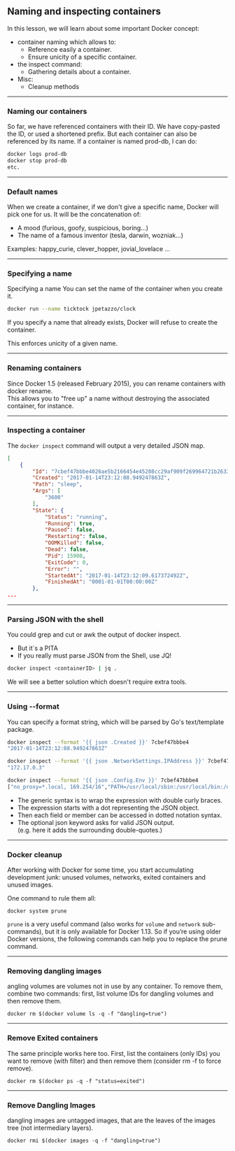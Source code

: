 ## Naming and inspecting containers
In this lesson, we will learn about some important Docker concept: 
* container naming which allows to:
    * Reference easily a container.
    * Ensure unicity of a specific container.
* the inspect command:
    * Gathering details about a container.
* Misc:
    * Cleanup methods

----

### Naming our containers
So far, we have referenced containers with their ID.
We have copy-pasted the ID, or used a shortened prefix.
But each container can also be referenced by its name.
If a container is named prod-db, I can do:
```bash
docker logs prod-db
docker stop prod-db
etc.
```

----

### Default names

When we create a container, if we don't give a specific name, Docker will pick one for us.
It will be the concatenation of:
* A mood (furious, goofy, suspicious, boring...)
* The name of a famous inventor (tesla, darwin, wozniak...)

Examples: happy_curie, clever_hopper, jovial_lovelace ...

----

### Specifying a name
Specifying a name
You can set the name of the container when you create it.
```bash
docker run --name ticktock jpetazzo/clock
```

If you specify a name that already exists, Docker will refuse to create the container.

This enforces unicity of a given name.

----

### Renaming containers
Since Docker 1.5 (released February 2015), you can rename containers with docker rename.   
This allows you to "free up" a name without destroying the associated container, for instance.

----

### Inspecting a container

The `docker inspect` command will output a very detailed JSON map.

```JSON
[
    {
        "Id": "7cbef47bbbe4026ae5b2166454e45208cc29af909f269964721b2633ced2d17a",
        "Created": "2017-01-14T23:12:08.949247863Z",
        "Path": "sleep",
        "Args": [
            "3600"
        ],
        "State": {
            "Status": "running",
            "Running": true,
            "Paused": false,
            "Restarting": false,
            "OOMKilled": false,
            "Dead": false,
            "Pid": 15900,
            "ExitCode": 0,
            "Error": "",
            "StartedAt": "2017-01-14T23:12:09.617372492Z",
            "FinishedAt": "0001-01-01T00:00:00Z"
        },
...
```

----

### Parsing JSON with the shell

You could grep and cut or awk the output of docker inspect.
* But it`s a PITA
* If you really must parse JSON from the Shell, use JQ!
```bash
docker inspect <containerID> | jq .
```

We will see a better solution which doesn't require extra tools.

----

### Using --format
You can specify a format string, which will be parsed by Go's text/template package.
```bash
docker inspect --format '{{ json .Created }}' 7cbef47bbbe4 
"2017-01-14T23:12:08.949247863Z"

docker inspect --format '{{ json .NetworkSettings.IPAddress }}' 7cbef47bbbe4 
"172.17.0.3"

docker inspect --format '{{ json .Config.Env }}' 7cbef47bbbe4 
["no_proxy=*.local, 169.254/16","PATH=/usr/local/sbin:/usr/local/bin:/usr/sbin:/usr/bin:/sbin:/bin","key1=value1","key2=value2","key3=value3","key4=key 4"]
```

* The generic syntax is to wrap the expression with double curly braces.
* The expression starts with a dot representing the JSON object.
* Then each field or member can be accessed in dotted notation syntax.
* The optional json keyword asks for valid JSON output.  
(e.g. here it adds the surrounding double-quotes.)

----

### Docker cleanup

After working with Docker for some time, you start accumulating development junk: unused volumes, networks, exited containers and unused images.

One command to rule them all:

```
docker system prune
```

`prune` is a very useful command (also works for `volume` and `network` sub-commands), but it is only available for Docker 1.13. So if you’re using older Docker versions, the following commands can help you to replace the prune command.

----

### Removing dangling images

angling volumes are volumes not in use by any container. To remove them, combine two commands: first, list volume IDs for dangling volumes and then remove them.

```
docker rm $(docker volume ls -q -f "dangling=true")
```

----

### Remove Exited containers

The same principle works here too. First, list the containers (only IDs) you want to remove (with filter) and then remove them (consider rm -f to force remove).

```
docker rm $(docker ps -q -f "status=exited")
```

----

### Remove Dangling Images

dangling images are untagged images, that are the leaves of the images tree (not intermediary layers).

```
docker rmi $(docker images -q -f "dangling=true")
```

